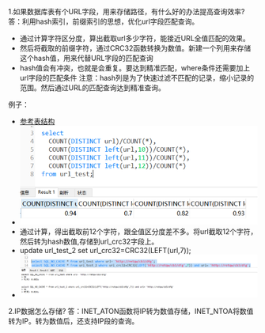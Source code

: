 1.如果数据库表有个URL字段，用来存储路径，有什么好的办法提高查询效率?
答：利用hash索引，前缀索引的思想，优化url字段匹配查询。
- 通过计算字符区分度，算出截取url多少字符，能接近URL全值匹配的效果。
- 然后将截取的前缀字符，通过CRC32函数转换为数值。新建一个列用来存储这个hash值，用来代替URL字段的匹配查询
- hash值会有冲突，也就是会重复。要达到精准匹配，where条件还需要加上url字段的匹配条件
注意：hash列是为了快速过滤不匹配的记录，缩小记录的范围。然后通过URL的匹配查询达到精准查询。

例子：
- [参考表结构](url_test.sql)
- ![字符区分度计算](String＿differentiation＿calculation.png)
- 通过计算，得出截取前12个字符，跟全值区分度差不多。将url截取12个字符，然后转为hash数值,存储到url_crc32字段上。
- update url_test_2 set url_crc32=CRC32(LEFT(url,7));
- ![结果](url_test_result.png)


2.IP数据怎么存储?
答：INET_ATON函数将IP转为数值存储，INET_NTOA将数值转为IP。转为数值后，还支持IP段的查询。